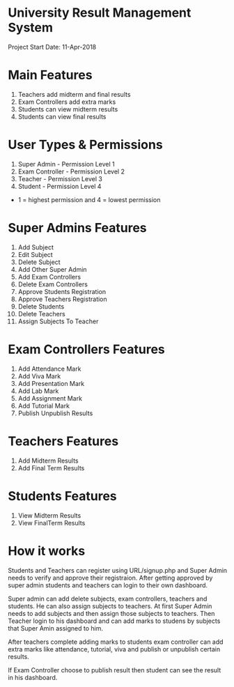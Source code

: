 # University Result Management System
Project Start Date: 11-Apr-2018

# Main Features

1. Teachers add midterm and final results
2. Exam Controllers add extra marks
3. Students can view midterm results
4. Students can view final results

# User Types & Permissions

1. Super Admin - Permission Level 1
2. Exam Controller - Permission Level 2
3. Teacher - Permission Level 3
4. Student - Permission Level 4

* 1 = highest permission and 4 = lowest permission


# Super Admins Features

1. Add Subject
2. Edit Subject
3. Delete Subject
4. Add Other Super Admin
5. Add Exam Controllers
6. Delete Exam Controllers
7. Approve Students Registration
8. Approve Teachers Registration
9. Delete Students
10. Delete Teachers
11. Assign Subjects To Teacher

# Exam Controllers Features

1. Add Attendance Mark
2. Add Viva Mark
3. Add Presentation Mark
4. Add Lab Mark
5. Add Assignment Mark
6. Add Tutorial Mark
7. Publish Unpublish Results

# Teachers Features

1. Add Midterm Results
2. Add Final Term Results

# Students Features

1. View Midterm Results
2. View FinalTerm Results

# How it works

Students and Teachers can register using URL/signup.php and Super Admin needs to verify and approve their registraion. After getting approved by super admin students and teachers can login to their own dashboard.

Super admin can add delete subjects, exam controllers, teachers and students. He can also assign subjects to teachers. At first Super Admin needs to add subjects and then assign those subjects to teachers. Then Teacher login to his dashboard and can add marks to studens by subjects that Super Amin assigned to him.

After teachers complete adding marks to students exam controller can add extra marks like attendance, tutorial, viva and publish or unpublish certain results.

If Exam Controller choose to publish result then student can see the result in his dashboard.